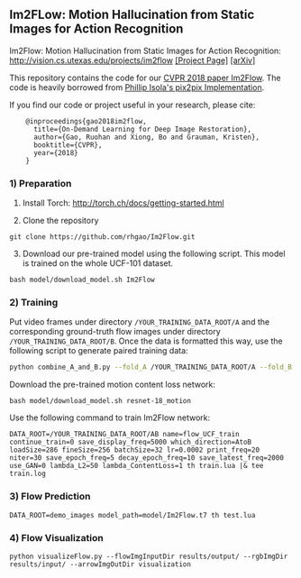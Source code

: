 ## Im2FLow: Motion Hallucination from Static Images for Action Recognition
Im2Flow: Motion Hallucination from Static Images for Action Recognition: http://vision.cs.utexas.edu/projects/im2flow
[[Project Page]](http://vision.cs.utexas.edu/projects/im2flow/)    [[arXiv]](https://arxiv.org/abs/1712.04109)<br/>

This repository contains the code for our [CVPR 2018 paper Im2Flow](http://vision.cs.utexas.edu/projects/im2flow/gao-cvpr2018.pdf). The code is heavily borrowed from [Phillip Isola's pix2pix Implementation](https://github.com/phillipi/pix2pix).

If you find our code or project useful in your research, please cite:

        @inproceedings{gao2018im2flow,
          title={On-Demand Learning for Deep Image Restoration},
          author={Gao, Ruohan and Xiong, Bo and Grauman, Kristen},
          booktitle={CVPR},
          year={2018}
        }
        
### 1) Preparation
1. Install Torch: http://torch.ch/docs/getting-started.html

2. Clone the repository
  ```Shell
  git clone https://github.com/rhgao/Im2Flow.git
  ```
  
3. Download our pre-trained model using the following script. This model is trained on the whole UCF-101 dataset.
  ```Shell
  bash model/download_model.sh Im2Flow
  ```
  
### 2) Training
Put video frames under directory `/YOUR_TRAINING_DATA_ROOT/A` and the corresponding ground-truth flow images under directory `/YOUR_TRAINING_DATA_ROOT/B`. 
Once the data is formatted this way, use the following script to generate paired training data:
  ```bash
  python combine_A_and_B.py --fold_A /YOUR_TRAINING_DATA_ROOT/A --fold_B /YOUR_TRAINING_DATA_ROOT/B --fold_AB /YOUR_TRAINING_DATA_ROOT/AB
  ```
Download the pre-trained motion content loss network:
  ```Shell
  bash model/download_model.sh resnet-18_motion
  ```
Use the following command to train Im2Flow network:
  ```
  DATA_ROOT=/YOUR_TRAINING_DATA_ROOT/AB name=flow_UCF_train continue_train=0 save_display_freq=5000 which_direction=AtoB loadSize=286 fineSize=256 batchSize=32 lr=0.0002 print_freq=20 niter=30 save_epoch_freq=5 decay_epoch_freq=10 save_latest_freq=2000 use_GAN=0 lambda_L2=50 lambda_ContentLoss=1 th train.lua |& tee train.log
  ```
  
### 3) Flow Prediction
  ```Shell
  DATA_ROOT=demo_images model_path=model/Im2Flow.t7 th test.lua
  ```
  
### 4) Flow Visualization
  ```Shell
  python visualizeFlow.py --flowImgInputDir results/output/ --rgbImgDir results/input/ --arrowImgOutDir visualization
  ```
